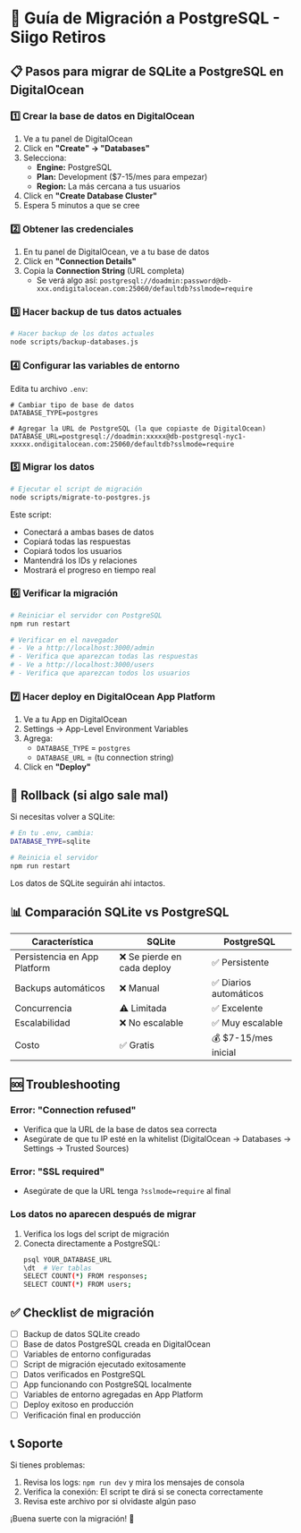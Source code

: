 # 🚀 Guía de Migración a PostgreSQL - Siigo Retiros

## 📋 Pasos para migrar de SQLite a PostgreSQL en DigitalOcean

### 1️⃣ **Crear la base de datos en DigitalOcean**

1. Ve a tu panel de DigitalOcean
2. Click en **"Create" → "Databases"**
3. Selecciona:
   - **Engine:** PostgreSQL
   - **Plan:** Development ($7-15/mes para empezar)
   - **Region:** La más cercana a tus usuarios
4. Click en **"Create Database Cluster"**
5. Espera 5 minutos a que se cree

### 2️⃣ **Obtener las credenciales**

1. En tu panel de DigitalOcean, ve a tu base de datos
2. Click en **"Connection Details"**
3. Copia la **Connection String** (URL completa)
   - Se verá algo así: `postgresql://doadmin:password@db-xxx.ondigitalocean.com:25060/defaultdb?sslmode=require`

### 3️⃣ **Hacer backup de tus datos actuales**

```bash
# Hacer backup de los datos actuales
node scripts/backup-databases.js
```

### 4️⃣ **Configurar las variables de entorno**

Edita tu archivo `.env`:

```env
# Cambiar tipo de base de datos
DATABASE_TYPE=postgres

# Agregar la URL de PostgreSQL (la que copiaste de DigitalOcean)
DATABASE_URL=postgresql://doadmin:xxxxx@db-postgresql-nyc1-xxxxx.ondigitalocean.com:25060/defaultdb?sslmode=require
```

### 5️⃣ **Migrar los datos**

```bash
# Ejecutar el script de migración
node scripts/migrate-to-postgres.js
```

Este script:
- Conectará a ambas bases de datos
- Copiará todas las respuestas
- Copiará todos los usuarios
- Mantendrá los IDs y relaciones
- Mostrará el progreso en tiempo real

### 6️⃣ **Verificar la migración**

```bash
# Reiniciar el servidor con PostgreSQL
npm run restart

# Verificar en el navegador
# - Ve a http://localhost:3000/admin
# - Verifica que aparezcan todas las respuestas
# - Ve a http://localhost:3000/users
# - Verifica que aparezcan todos los usuarios
```

### 7️⃣ **Hacer deploy en DigitalOcean App Platform**

1. Ve a tu App en DigitalOcean
2. Settings → App-Level Environment Variables
3. Agrega:
   - `DATABASE_TYPE` = `postgres`
   - `DATABASE_URL` = (tu connection string)
4. Click en **"Deploy"**

## 🔄 **Rollback (si algo sale mal)**

Si necesitas volver a SQLite:

```bash
# En tu .env, cambia:
DATABASE_TYPE=sqlite

# Reinicia el servidor
npm run restart
```

Los datos de SQLite seguirán ahí intactos.

## 📊 **Comparación SQLite vs PostgreSQL**

| Característica | SQLite | PostgreSQL |
|---------------|--------|------------|
| Persistencia en App Platform | ❌ Se pierde en cada deploy | ✅ Persistente |
| Backups automáticos | ❌ Manual | ✅ Diarios automáticos |
| Concurrencia | ⚠️ Limitada | ✅ Excelente |
| Escalabilidad | ❌ No escalable | ✅ Muy escalable |
| Costo | ✅ Gratis | 💰 $7-15/mes inicial |

## 🆘 **Troubleshooting**

### Error: "Connection refused"
- Verifica que la URL de la base de datos sea correcta
- Asegúrate de que tu IP esté en la whitelist (DigitalOcean → Databases → Settings → Trusted Sources)

### Error: "SSL required"
- Asegúrate de que la URL tenga `?sslmode=require` al final

### Los datos no aparecen después de migrar
1. Verifica los logs del script de migración
2. Conecta directamente a PostgreSQL:
   ```bash
   psql YOUR_DATABASE_URL
   \dt  # Ver tablas
   SELECT COUNT(*) FROM responses;
   SELECT COUNT(*) FROM users;
   ```

## ✅ **Checklist de migración**

- [ ] Backup de datos SQLite creado
- [ ] Base de datos PostgreSQL creada en DigitalOcean
- [ ] Variables de entorno configuradas
- [ ] Script de migración ejecutado exitosamente
- [ ] Datos verificados en PostgreSQL
- [ ] App funcionando con PostgreSQL localmente
- [ ] Variables de entorno agregadas en App Platform
- [ ] Deploy exitoso en producción
- [ ] Verificación final en producción

## 📞 **Soporte**

Si tienes problemas:
1. Revisa los logs: `npm run dev` y mira los mensajes de consola
2. Verifica la conexión: El script te dirá si se conecta correctamente
3. Revisa este archivo por si olvidaste algún paso

¡Buena suerte con la migración! 🚀